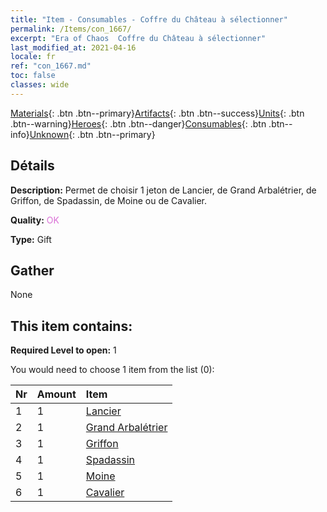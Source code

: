 ```yaml
---
title: "Item - Consumables - Coffre du Château à sélectionner"
permalink: /Items/con_1667/
excerpt: "Era of Chaos  Coffre du Château à sélectionner"
last_modified_at: 2021-04-16
locale: fr
ref: "con_1667.md"
toc: false
classes: wide
---
```

 [Materials](/fr/Items/){: .btn .btn--primary}[Artifacts](/fr/Items/Artifacts/){: .btn .btn--success}[Units](/fr/Items/Units/){: .btn .btn--warning}[Heroes](/fr/Items/Heroes/){: .btn .btn--danger}[Consumables](/fr/Items/Consumables/){: .btn .btn--info}[Unknown](/fr/Items/Unknown/){: .btn .btn--primary}

## Détails
 **Description:** Permet de choisir 1 jeton de Lancier, de Grand Arbalétrier, de Griffon, de Spadassin, de Moine ou de Cavalier.

 **Quality:** <span style="color: #DA70D6">OK</span>

 **Type:** Gift

## Gather

  None

## This item contains:

 **Required Level to open:** 1

 You would need to choose 1 item from the list (0):

  | Nr | Amount |     Item    |
  |:---|:-------|:------------|
  | 1 | 1 | [Lancier](/fr/Items/unt_190/) |  | 
  | 2 | 1 | [Grand Arbalétrier](/fr/Items/unt_191/) |  | 
  | 3 | 1 | [Griffon](/fr/Items/unt_192/) |  | 
  | 4 | 1 | [Spadassin](/fr/Items/unt_193/) |  | 
  | 5 | 1 | [Moine](/fr/Items/unt_194/) |  | 
  | 6 | 1 | [Cavalier ](/fr/Items/unt_195/) |  | 
